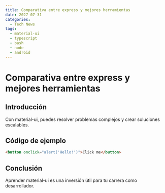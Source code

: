 ```yaml
---
title: Comparativa entre express y mejores herramientas
date: 2027-07-31
categories:
  - Tech News
tags:
  - material-ui
  - typescript
  - bash
  - node
  - android
---
```


# Comparativa entre express y mejores herramientas

## Introducción

Con material-ui, puedes resolver problemas complejos y crear soluciones escalables.

## Código de ejemplo

```html
<button onclick="alert('Hello!')">Click me</button>
```

## Conclusión

Aprender material-ui es una inversión útil para tu carrera como desarrollador.